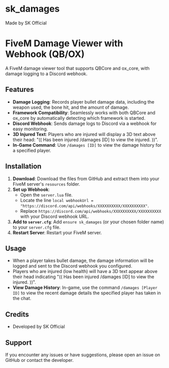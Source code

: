 # sk_damages
Made by SK Official
# FiveM Damage Viewer with Webhook (QB/OX)

A FiveM damage viewer tool that supports QBCore and ox_core, with damage logging to a Discord webhook.

## Features

* **Damage Logging**: Records player bullet damage data, including the weapon used, the bone hit, and the amount of damage.
* **Framework Compatibility**: Seamlessly works with both QBCore and ox_core by automatically detecting which framework is started.
* **Discord Webhook**: Sends damage logs to Discord via a webhook for easy monitoring.
* **3D Injured Text**: Players who are injured will display a 3D text above their head: "(( Has been injured /damages [ID] to view the injured. ))".
* **In-Game Command**: Use `/damages [ID]` to view the damage history for a specified player.

## Installation

1.  **Download**: Download the files from GitHub and extract them into your FiveM server's `resources` folder.
2.  **Set up Webhook**:
    * Open the `server.lua` file.
    * Locate the line `local webhookUrl = "https://discord.com/api/webhooks/XXXXXXXXXX/XXXXXXXXXX"`.
    * Replace `https://discord.com/api/webhooks/XXXXXXXXXX/XXXXXXXXXX` with your Discord webhook URL.
3.  **Add to `server.cfg`**: Add `ensure sk_damages` (or your chosen folder name) to your `server.cfg` file.
4.  **Restart Server**: Restart your FiveM server.

## Usage

* When a player takes bullet damage, the damage information will be logged and sent to the Discord webhook you configured.
* Players who are injured (low health) will have a 3D text appear above their head indicating "(( Has been injured /damages [ID] to view the injured. ))".
* **View Damage History**: In-game, use the command `/damages [Player ID]` to view the recent damage details the specified player has taken in the chat.

## Credits

* Developed by SK Official

## Support

If you encounter any issues or have suggestions, please open an issue on GitHub or contact the developer.
